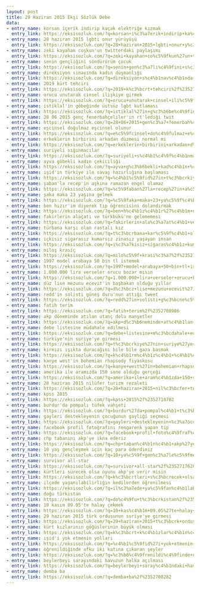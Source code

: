 ```yaml
---
layout: post
title: 29 Haziran 2015 Ekşi Sözlük Debe
data:
- entry_name: korsan içerik indirip kaçak elektriğe kızmak
  entry_link: https://eksisozluk.com/?q=korsan+i%c3%a7erik+indirip+ka%c3%a7ak+elektri%c4%9fe+k%c4%b1zmak%2f%2352714327
- entry_name: 28 haziran 2015 lgbti onur yürüyüşü
  entry_link: https://eksisozluk.com/?q=28+haziran+2015+lgbti+onur+y%c3%bcr%c3%bcy%c3%bc%c5%9f%c3%bc%2f%2352706140
- entry_name: zeki kayahan coşkun'un twitterdaki paylaşımı
  entry_link: https://eksisozluk.com/?q=zeki+kayahan+co%c5%9fkun%27un+twitterdaki+payla%c5%9f%c4%b1m%c4%b1%2f%2352722157
- entry_name: senin gençliğini söndürürüm çocuk
  entry_link: https://eksisozluk.com/?q=senin+gen%c3%a7li%c4%9fini+s%c3%b6nd%c3%bcr%c3%bcr%c3%bcm+%c3%a7ocuk%2f%2352703005
- entry_name: direksiyon sınavında kadın düşmanlığı
  entry_link: https://eksisozluk.com/?q=direksiyon+s%c4%b1nav%c4%b1nda+kad%c4%b1n+d%c3%bc%c5%9fmanl%c4%b1%c4%9f%c4%b1%2f%2352711556
- entry_name: 2019 kürt tehciri
  entry_link: https://eksisozluk.com/?q=2019+k%c3%bcrt+tehciri%2f%2352711713
- entry_name: orucu unutarak cinsel ilişkiye girmek
  entry_link: https://eksisozluk.com/?q=orucu+unutarak+cinsel+ili%c5%9fkiye+girmek%2f%2352707032
- entry_name: istiklal'in göbeğinde üstsüz lgbt kutlaması
  entry_link: https://eksisozluk.com/?q=istiklal%27in+g%c3%b6be%c4%9finde+%c3%bcsts%c3%bcz+lgbt+kutlamas%c4%b1%2f%2352727502
- entry_name: 28 06 2015 genç fenerbahçeliler'in rt'lediği twit
  entry_link: https://eksisozluk.com/?q=28+06+2015+gen%c3%a7+fenerbah%c3%a7eliler%27in+rt%27ledi%c4%9fi+twit%2f%2352714069
- entry_name: eşcinsel doğulmaz eşcinsel olunur
  entry_link: https://eksisozluk.com/?q=e%c5%9fcinsel+do%c4%9fulmaz+e%c5%9fcinsel+olunur%2f%2352706515
- entry_name: erkeklerin birbirini arkadan düzmesi normal mi
  entry_link: https://eksisozluk.com/?q=erkeklerin+birbirini+arkadan+d%c3%bczmesi+normal+mi%2f%2352704474
- entry_name: suriyeli sığınmacılar
  entry_link: https://eksisozluk.com/?q=suriyeli+s%c4%b1%c4%9f%c4%b1nmac%c4%b1lar%2f%2352702778
- entry_name: ayva göbekli kadın çekiciliği
  entry_link: https://eksisozluk.com/?q=ayva+g%c3%b6bekli+kad%c4%b1n+%c3%a7ekicili%c4%9fi%2f%2352709286
- entry_name: ışid'in türkiye ile savaş hazırlığına başlaması
  entry_link: https://eksisozluk.com/?q=%c4%b1%c5%9fid%27in+t%c3%bcrkiye+ile+sava%c5%9f+haz%c4%b1rl%c4%b1%c4%9f%c4%b1na+ba%c5%9flamas%c4%b1%2f%2352718543
- entry_name: şaban'la recep'in aşkına ramazan engel olamaz
  entry_link: https://eksisozluk.com/?q=%c5%9faban%27la+recep%27in+a%c5%9fk%c4%b1na+ramazan+engel+olamaz%2f%2352716084
- entry_name: şaka maka 23 yaşına gelmek
  entry_link: https://eksisozluk.com/?q=%c5%9faka+maka+23+ya%c5%9f%c4%b1na+gelmek%2f%2352711263
- entry_name: ben hızır'ım diyerek tıp öğrencisini dolandırmak
  entry_link: https://eksisozluk.com/?q=ben+h%c4%b1z%c4%b1r%27%c4%b1m+diyerek+t%c4%b1p+%c3%b6%c4%9frencisini+doland%c4%b1rmak%2f%2352709086
- entry_name: fakirlerin alaçatı ve türkbükü'ne gelememesi
  entry_link: https://eksisozluk.com/?q=fakirlerin+ala%c3%a7at%c4%b1+ve+t%c3%bcrkb%c3%bck%c3%bc%27ne+gelememesi%2f%2352710182
- entry_name: türbana karşı olan rastalı kız
  entry_link: https://eksisozluk.com/?q=t%c3%bcrbana+kar%c5%9f%c4%b1+olan+rastal%c4%b1+k%c4%b1z%2f%2352723045
- entry_name: içkisiz sigarasız kumarsız zinasız yaşayan insan
  entry_link: https://eksisozluk.com/?q=i%c3%a7kisiz+sigaras%c4%b1z+kumars%c4%b1z+zinas%c4%b1z+ya%c5%9fayan+insan%2f%2352711188
- entry_name: miloş krasiç
  entry_link: https://eksisozluk.com/?q=milo%c5%9f+krasi%c3%a7%2f%2352725742
- entry_name: 1997 model arabaya 50 bin tl istemek
  entry_link: https://eksisozluk.com/?q=1997+model+arabaya+50+bin+tl+istemek%2f%2352701344
- entry_name: 1.000.000 lira verseler orucu bozar mısın
  entry_link: https://eksisozluk.com/?q=1.000.000+lira+verseler+orucu+bozar+m%c4%b1s%c4%b1n%2f%2352708388
- entry_name: düz lise mezunu ecevit'in başbakan olduğu yıllar
  entry_link: https://eksisozluk.com/?q=d%c3%bcz+lise+mezunu+ecevit%27in+ba%c5%9fbakan+oldu%c4%9fu+y%c4%b1llar%2f%2352707193
- entry_name: redd'in solisti güneş duru'nun attığı tweet
  entry_link: https://eksisozluk.com/?q=redd%27in+solisti+g%c3%bcne%c5%9f+duru%27nun+att%c4%b1%c4%9f%c4%b1+tweet%2f%2352712276
- entry_name: fatih terim
  entry_link: https://eksisozluk.com/?q=fatih+terim%2f%2352708986
- entry_name: akp döneminde atılan utanç dolu manşetler
  entry_link: https://eksisozluk.com/?q=akp+d%c3%b6neminde+at%c4%b1lan+utan%c3%a7+dolu+man%c5%9fetler%2f%2352708253
- entry_name: debe listesine müdahale edilmesi
  entry_link: https://eksisozluk.com/?q=debe+listesine+m%c3%bcdahale+edilmesi%2f%2352701818
- entry_name: türkiye'nin suriye'ye girmesi
  entry_link: https://eksisozluk.com/?q=t%c3%bcrkiye%27nin+suriye%27ye+girmesi%2f%2352714959
- entry_name: kırmızı ışıkta duracağını bile bile gaza basmak
  entry_link: https://eksisozluk.com/?q=k%c4%b1rm%c4%b1z%c4%b1+%c4%b1%c5%9f%c4%b1kta+duraca%c4%9f%c4%b1n%c4%b1+bile+bile+gaza+basmak%2f%2352702999
- entry_name: kanye west'in bohemian rhapsody fiyaskosu
  entry_link: https://eksisozluk.com/?q=kanye+west%27in+bohemian+rhapsody+fiyaskosu%2f%2352717564
- entry_name: amerika ile aramızda 150 sene olduğu gerçeği
  entry_link: https://eksisozluk.com/?q=amerika+ile+aram%c4%b1zda+150+sene+oldu%c4%9fu+ger%c3%a7e%c4%9fi%2f%2352714934
- entry_name: 28 haziran 2015 nilüfer turizm rezaleti
  entry_link: https://eksisozluk.com/?q=28+haziran+2015+nil%c3%bcfer+turizm+rezaleti%2f%2352718778
- entry_name: kpss 2015
  entry_link: https://eksisozluk.com/?q=kpss+2015%2f%2352710702
- entry_name: burdur'da pompalı tüfek vahşeti
  entry_link: https://eksisozluk.com/?q=burdur%27da+pompal%c4%b1+t%c3%bcfek+vah%c5%9feti%2f%2352715655
- entry_name: gayleri destekleyenin çocuğunun gayliği seçmesi
  entry_link: https://eksisozluk.com/?q=gayleri+destekleyenin+%c3%a7ocu%c4%9funun+gayli%c4%9fi+se%c3%a7mesi%2f%2352704894
- entry_name: facebook profil fotoğrafını rengarenk yapan tip
  entry_link: https://eksisozluk.com/?q=facebook+profil+foto%c4%9fraf%c4%b1n%c4%b1+rengarenk+yapan+tip%2f%2352704635
- entry_name: chp tabanını akp'ye ikna ederiz
  entry_link: https://eksisozluk.com/?q=chp+taban%c4%b1n%c4%b1+akp%27ye+ikna+ederiz%2f%2352703779
- entry_name: 10 yaş gençleşmek için kaç para öderdiniz
  entry_link: https://eksisozluk.com/?q=10+ya%c5%9f+gen%c3%a7le%c5%9fmek+i%c3%a7in+ka%c3%a7+para+%c3%b6derdiniz%2f%2352716361
- entry_name: survivor all-star
  entry_link: https://eksisozluk.com/?q=survivor+all-star%2f%2352717628
- entry_name: kürtleri sürecek olsa oyunu akp'ye verir misin
  entry_link: https://eksisozluk.com/?q=k%c3%bcrtleri+s%c3%bcrecek+olsa+oyunu+akp%27ye+verir+misin%2f%2352723913
- entry_name: ilçede yaşanılabilirliğin kedilerden öğrenilmesi
  entry_link: https://eksisozluk.com/?q=il%c3%a7ede+ya%c5%9fan%c4%b1labilirli%c4%9fin+kedilerden+%c3%b6%c4%9frenilmesi%2f%2352702867
- entry_name: doğu türkistan
  entry_link: https://eksisozluk.com/?q=do%c4%9fu+t%c3%bcrkistan%2f%2352707652
- entry_name: 10 kasım 09.05'te halay çekmek
  entry_link: https://eksisozluk.com/?q=10+kas%c4%b1m+09.05%27te+halay+%c3%a7ekmek%2f%2352719772
- entry_name: 29 haziran 2015 türk ordusunun suriye'ye girmesi
  entry_link: https://eksisozluk.com/?q=29+haziran+2015+t%c3%bcrk+ordusunun+suriye%27ye+girmesi%2f%2352723654
- entry_name: kürt kızlarının göğüslerinin büyük olması
  entry_link: https://eksisozluk.com/?q=k%c3%bcrt+k%c4%b1zlar%c4%b1n%c4%b1n+g%c3%b6%c4%9f%c3%bcslerinin+b%c3%bcy%c3%bck+olmas%c4%b1%2f%2352717070
- entry_name: ışid'i yok etmenin yolları
  entry_link: https://eksisozluk.com/?q=%c4%b1%c5%9fid%27i+yok+etmenin+yollar%c4%b1%2f%2352719687
- entry_name: öğrenildiğinde ufku iki katına çıkaran şeyler
  entry_link: https://eksisozluk.com/?q=%c3%b6%c4%9frenildi%c4%9finde+ufku+iki+kat%c4%b1na+%c3%a7%c4%b1karan+%c5%9feyler%2f%2352713751
- entry_name: beylerbeyi sarayındaki havuzun halka açılması
  entry_link: https://eksisozluk.com/?q=beylerbeyi+saray%c4%b1ndaki+havuzun+halka+a%c3%a7%c4%b1lmas%c4%b1%2f%2352702085
- entry_name: demba ba
  entry_link: https://eksisozluk.com/?q=demba+ba%2f%2352708282
---
```


